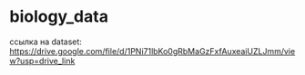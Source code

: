 # biology_data
ссылка на dataset: https://drive.google.com/file/d/1PNi71lbKo0gRbMaGzFxfAuxeaiUZLJmm/view?usp=drive_link
